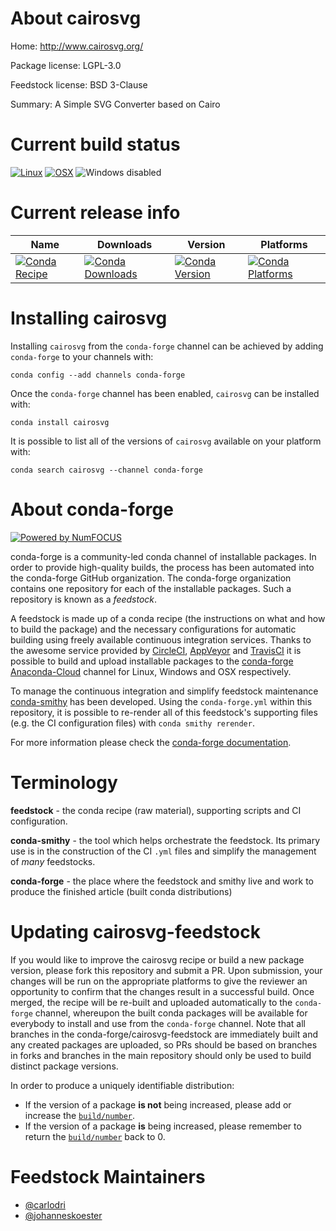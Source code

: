 <!--
# -*- mode: jinja -*-
-->

About cairosvg
==============

Home: http://www.cairosvg.org/

Package license: LGPL-3.0

Feedstock license: BSD 3-Clause

Summary: A Simple SVG Converter based on Cairo



Current build status
====================

[![Linux](https://img.shields.io/circleci/project/github/conda-forge/cairosvg-feedstock/master.svg?label=Linux)](https://circleci.com/gh/conda-forge/cairosvg-feedstock)
[![OSX](https://img.shields.io/travis/conda-forge/cairosvg-feedstock/master.svg?label=macOS)](https://travis-ci.org/conda-forge/cairosvg-feedstock)
![Windows disabled](https://img.shields.io/badge/Windows-disabled-lightgrey.svg)

Current release info
====================

| Name | Downloads | Version | Platforms |
| --- | --- | --- | --- |
| [![Conda Recipe](https://img.shields.io/badge/recipe-cairosvg-green.svg)](https://anaconda.org/conda-forge/cairosvg) | [![Conda Downloads](https://img.shields.io/conda/dn/conda-forge/cairosvg.svg)](https://anaconda.org/conda-forge/cairosvg) | [![Conda Version](https://img.shields.io/conda/vn/conda-forge/cairosvg.svg)](https://anaconda.org/conda-forge/cairosvg) | [![Conda Platforms](https://img.shields.io/conda/pn/conda-forge/cairosvg.svg)](https://anaconda.org/conda-forge/cairosvg) |

Installing cairosvg
===================

Installing `cairosvg` from the `conda-forge` channel can be achieved by adding `conda-forge` to your channels with:

```
conda config --add channels conda-forge
```

Once the `conda-forge` channel has been enabled, `cairosvg` can be installed with:

```
conda install cairosvg
```

It is possible to list all of the versions of `cairosvg` available on your platform with:

```
conda search cairosvg --channel conda-forge
```


About conda-forge
=================

[![Powered by NumFOCUS](https://img.shields.io/badge/powered%20by-NumFOCUS-orange.svg?style=flat&colorA=E1523D&colorB=007D8A)](http://numfocus.org)

conda-forge is a community-led conda channel of installable packages.
In order to provide high-quality builds, the process has been automated into the
conda-forge GitHub organization. The conda-forge organization contains one repository
for each of the installable packages. Such a repository is known as a *feedstock*.

A feedstock is made up of a conda recipe (the instructions on what and how to build
the package) and the necessary configurations for automatic building using freely
available continuous integration services. Thanks to the awesome service provided by
[CircleCI](https://circleci.com/), [AppVeyor](https://www.appveyor.com/)
and [TravisCI](https://travis-ci.org/) it is possible to build and upload installable
packages to the [conda-forge](https://anaconda.org/conda-forge)
[Anaconda-Cloud](https://anaconda.org/) channel for Linux, Windows and OSX respectively.

To manage the continuous integration and simplify feedstock maintenance
[conda-smithy](https://github.com/conda-forge/conda-smithy) has been developed.
Using the ``conda-forge.yml`` within this repository, it is possible to re-render all of
this feedstock's supporting files (e.g. the CI configuration files) with ``conda smithy rerender``.

For more information please check the [conda-forge documentation](https://conda-forge.org/docs/).

Terminology
===========

**feedstock** - the conda recipe (raw material), supporting scripts and CI configuration.

**conda-smithy** - the tool which helps orchestrate the feedstock.
                   Its primary use is in the construction of the CI ``.yml`` files
                   and simplify the management of *many* feedstocks.

**conda-forge** - the place where the feedstock and smithy live and work to
                  produce the finished article (built conda distributions)


Updating cairosvg-feedstock
===========================

If you would like to improve the cairosvg recipe or build a new
package version, please fork this repository and submit a PR. Upon submission,
your changes will be run on the appropriate platforms to give the reviewer an
opportunity to confirm that the changes result in a successful build. Once
merged, the recipe will be re-built and uploaded automatically to the
`conda-forge` channel, whereupon the built conda packages will be available for
everybody to install and use from the `conda-forge` channel.
Note that all branches in the conda-forge/cairosvg-feedstock are
immediately built and any created packages are uploaded, so PRs should be based
on branches in forks and branches in the main repository should only be used to
build distinct package versions.

In order to produce a uniquely identifiable distribution:
 * If the version of a package **is not** being increased, please add or increase
   the [``build/number``](https://conda.io/docs/user-guide/tasks/build-packages/define-metadata.html#build-number-and-string).
 * If the version of a package **is** being increased, please remember to return
   the [``build/number``](https://conda.io/docs/user-guide/tasks/build-packages/define-metadata.html#build-number-and-string)
   back to 0.

Feedstock Maintainers
=====================

* [@carlodri](https://github.com/carlodri/)
* [@johanneskoester](https://github.com/johanneskoester/)

